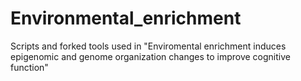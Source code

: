 # Environmental_enrichment
Scripts and  forked tools used in "Enviromental enrichment induces epigenomic and genome organization changes to improve cognitive function" 
